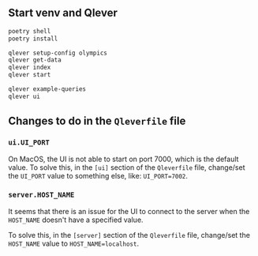 ## Start venv and Qlever

```sh
poetry shell
poetry install

qlever setup-config olympics
qlever get-data
qlever index
qlever start

qlever example-queries
qlever ui
```

## Changes to do in the `Qleverfile` file

### `ui.UI_PORT`

On MacOS, the UI is not able to start on port 7000, which is the default value.
To solve this, in the `[ui]` section of the `Qleverfile` file, change/set the `UI_PORT` value to something else, like: `UI_PORT=7002`.

### `server.HOST_NAME`

It seems that there is an issue for the UI to connect to the server when the `HOST_NAME` doesn't have a specified value.

To solve this, in the `[server]` section of the `Qleverfile` file, change/set the `HOST_NAME` value to `HOST_NAME=localhost`.
